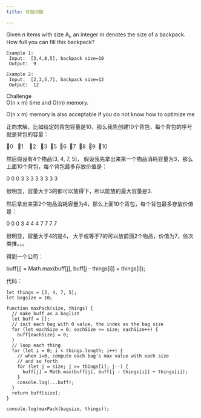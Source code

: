 ```yaml
---
title: 背包问题

---
```

Given _n_ items with size A<sub>i</sub>, an integer _m_ denotes the size of a backpack. How full you can fill this backpack?

    Example 1:
     Input:  [3,4,8,5], backpack size=10
     Output:  9
    
    Example 2:
     Input:  [2,3,5,7], backpack size=12
     Output:  12

Challenge  
O(n x m) time and O(m) memory.

O(n x m) memory is also acceptable if you do not know how to optimize me

正向求解，比如给定的背包容量是10，那么我先创建10个背包，每个背包的序号就是背包的容量：

&#x1f392;0   &#x1f392;1    &#x1f392;2   &#x1f392;3  &#x1f392;5  &#x1f392;6  &#x1f392;7  &#x1f392;8  &#x1f392;9  &#x1f392;10

然后假设有4个物品[3, 4, 7, 5]， 假设我先拿出来第一个物品消耗容量为3，那么上面10个背包，每个背包最多存放价值是：

0 0 0 3 3 3 3 3 3 3 3

很明显，容量大于3的都可以放得下，所以能放的最大容量是3.

然后拿出来第2个物品消耗容量为4，那么上面10个背包，每个背包最多存放价值是：

0 0 0 3 4 4 4 7 7 7 7

很明显，容量大于4的是4， 大于或等于7的可以放前面2个物品，价值为7，依次类推。。。

得到一个公司：

buff[j] = Math.max(buff[j], buff[j &#8211; things[i]] + things[i]);

代码：

```
let things = [3, 4, 7, 5];
let bagsize = 10;

function maxPack(size, things) {
  // make buff as a baglist
  let buff = [];
  // init each bag with 0 value, the index as the bag size
  for (let eachSize = 0; eachSize <= size; eachSize++) {
    buff[eachSize] = 0;
  }
  // loop each thing
  for (let i = 0; i < things.length; i++) {
    // when i=0, compute each bag's max value with each size
    // and so forth
    for (let j = size; j >= things[i]; j--) {
      buff[j] = Math.max(buff[j], buff[j - things[i]] + things[i]);
    }
    console.log(...buff);
  }
  return buff[size];
}

console.log(maxPack(bagsize, things));
```


